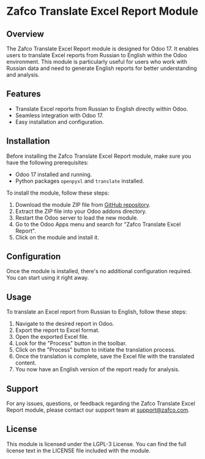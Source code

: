 # Zafco Translate Excel Report Module

## Overview

The Zafco Translate Excel Report module is designed for Odoo 17. It enables users to translate Excel reports from Russian to English within the Odoo environment. This module is particularly useful for users who work with Russian data and need to generate English reports for better understanding and analysis.

## Features

- Translate Excel reports from Russian to English directly within Odoo.
- Seamless integration with Odoo 17.
- Easy installation and configuration.

## Installation

Before installing the Zafco Translate Excel Report module, make sure you have the following prerequisites:

- Odoo 17 installed and running.
- Python packages `openpyxl` and `translate` installed.

To install the module, follow these steps:

1. Download the module ZIP file from [GitHub repository](https://github.com/your-repo-link).
2. Extract the ZIP file into your Odoo addons directory.
3. Restart the Odoo server to load the new module.
4. Go to the Odoo Apps menu and search for "Zafco Translate Excel Report".
5. Click on the module and install it.

## Configuration

Once the module is installed, there's no additional configuration required. You can start using it right away.

## Usage

To translate an Excel report from Russian to English, follow these steps:

1. Navigate to the desired report in Odoo.
2. Export the report to Excel format.
3. Open the exported Excel file.
4. Look for the "Process" button in the toolbar.
5. Click on the "Process" button to initiate the translation process.
6. Once the translation is complete, save the Excel file with the translated content.
7. You now have an English version of the report ready for analysis.

## Support

For any issues, questions, or feedback regarding the Zafco Translate Excel Report module, please contact our support team at support@zafco.com.

## License

This module is licensed under the LGPL-3 License. You can find the full license text in the LICENSE file included with the module.

